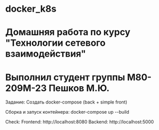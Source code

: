 # docker_k8s
# Домашняя работа по курсу "Технологии сетевого взаимодействия"
# Выполнил студент группы М80-209М-23 Пешков М.Ю.
Задание: Создать docker-compose (back + simple front)

Сборка и запуск контейнера: docker-compose up --build

Check:
Frontend: http://localhost:8080
Backend: http://localhost:5000

